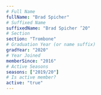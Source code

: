 ```yaml
---
# Full Name
fullName: "Brad Spicher"
# Suffixed Name
suffixedName: "Brad Spicher ’20"
# Section
section: "Trombone"
# Graduation Year (or name suffix)
gradYear: "2020"
# Year Joined
memberSince: "2016"
# Active Seasons
seasons: ["2019/20"]
# Is active member?
active: "true"
---
```


